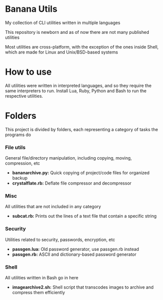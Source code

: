 # Banana Utils
My collection of CLI utilities written in multiple languages

This repository is newborn and as of now there are not many published utilities

Most utilities are cross-platform, with the exception of the ones inside Shell, which are made for Linux and Unix/BSD-based systems

# How to use
All utilities were written in interpreted languages, and so they require the same interpreters to run. Install Lua, Ruby, Python and Bash to run the respective utilities.

# Folders
This project is divided by folders, each representing a category of tasks the programs do

### File utils
General file/directory manipulation, including copying, moving, compression, etc
- **bananarchive.py:** Quick copying of project/code files for organized backup
- **crystalflate.rb:** Deflate file compressor and decompressor

### Misc
All utilities that are not included in any category
- **subcat.rb:** Prints out the lines of a text file that contain a specific string

### Security
Utilities related to security, passwords, encryption, etc
- **passgen.lua:** Old password generator, use passgen.rb instead
- **passgen.rb:** ASCII and dictionary-based password generator

### Shell
All utilities written in Bash go in here
- **imagearchive2.sh:** Shell script that transcodes images to archive and compress them efficiently

